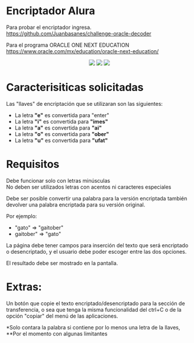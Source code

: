 # Encriptador Alura

Para probar el encriptador ingresa.
https://github.com/Juanbasanes/challenge-oracle-decoder

Para el programa ORACLE ONE NEXT EDUCATION    
https://www.oracle.com/mx/education/oracle-next-education/
<div align="center">
    <img src="https://img.shields.io/badge/JavaScript-FEFF01?logo=javascript&logoColor=000000&style=for-the-badge"/>
    <img src="https://img.shields.io/badge/HTML-EC6231?logo=html5&logoColor=FFFFFF&style=for-the-badge" />
    <img src="https://img.shields.io/badge/CSS-01A3D8?logo=css3&logoColor=FFFFFF&style=for-the-badge" />
</div>  

# Caracterisiticas solicitadas

Las "llaves" de encriptación que se utilizaran son las siguientes:

- La letra **"e"** es convertida para "enter"  
- La letra **"i"** es convertida para **"imes"**  
- La letra **"a"** es convertida para **"ai"**  
- La letra **"o"** es convertida para **"ober"**  
- La letra **"u"** es convertida para **"ufat"**  

# Requisitos  

Debe funcionar solo con letras minúsculas  
No deben ser utilizados letras con acentos ni caracteres especiales  

Debe ser posible convertir una palabra para la versión encriptada también devolver una palabra encriptada para su versión original.

Por ejemplo:  
- "gato" => "gaitober"  
- gaitober" => "gato"  

La página debe tener campos para inserción del texto que será encriptado o desencriptado, y el usuario debe poder escoger entre las dos opciones.

El resultado debe ser mostrado en la pantalla.  

# Extras:

Un botón que copie el texto encriptado/desencriptado para la sección de transferencia, o sea que tenga la misma funcionalidad del ctrl+C o de la opción "copiar" del menú de las aplicaciones.

*Solo contara la palabra si contiene por lo menos una letra de la llaves,  
**Por el momento con algunas limitantes





